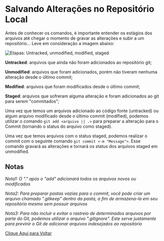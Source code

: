 # Salvando Alterações no Repositório Local

Antes de conhecer os comandos, é importante entender os estágios dos arquivos até chegar o momento de gravar as alterações e subir a um repositório... Leve em consideração a imagem abaixo:

![Etapas: Untracked, unmodified, modified, staged](https://i.sstatic.net/QaeAZ.png)

**Untracked**: arquivos que ainda não foram adicionados ao repositório git;

**Unmodified**: arquivos que foram adicionados, porém não tiveram nenhuma alteração desde o último commit;

**Modified**: arquivos que foram modificados desde o último commit;

**Staged**: arquivos que sofreram alguma alteração e foram adicionados ao git para serem "commitados";

Uma vez que temos um arquivos adicionado ao código fonte (untracked) ou algum arquivo modificado desde o último commit (modified), podemos utilizar o comando ```git add <arquivo || .>``` para preparar a alteração para o Commit (tornando o status do arquivo como staged).

Uma vez que temos arquivos com o status staged, podemos realizar o commit com o seguinte comando ```git commit <-m "Message">```. Esse comando gravará as alterações e tornará os status dos arquivos staged em unmodified.

## Notas
*Nota1: O "." após o "add" adicionará todos os arquivos novos ou modificados*

*Nota2: Para preparar pastas vazias para o commit, você pode criar um arquivo chamado ".gitkeep" dentro da pasta, a fim de armazena-la em seu repositório mesmo sem possuir arquivos*

*Nota3: Para não incluir e evitar o rastreio de determinados arquivos por parte do Git, podemos utilizar o arquivo ".gitignore". Este serve justamente para previnir o Git de adicionar arquivos indesejados ao repositório*

[Clique Aqui para Voltar](/README.md)